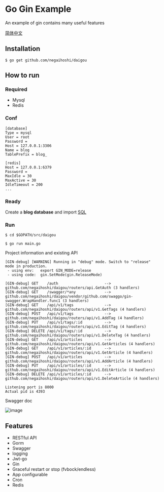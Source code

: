 # Go Gin Example

An example of gin contains many useful features

[简体中文](https://github.com/negaihoshi/daigou/blob/master/README_ZH.md)

## Installation
```
$ go get github.com/negaihoshi/daigou
```

## How to run

### Required

- Mysql
- Redis

### Conf

```
[database]
Type = mysql
User = root
Password =
Host = 127.0.0.1:3306
Name = blog
TablePrefix = blog_

[redis]
Host = 127.0.0.1:6379
Password =
MaxIdle = 30
MaxActive = 30
IdleTimeout = 200
...
```

### Ready

Create a **blog database** and import [SQL](https://github.com/negaihoshi/daigou/blob/master/docs/sql/blog.sql)

### Run
```
$ cd $GOPATH/src/daigou

$ go run main.go 
```

Project information and existing API

```
[GIN-debug] [WARNING] Running in "debug" mode. Switch to "release" mode in production.
 - using env:	export GIN_MODE=release
 - using code:	gin.SetMode(gin.ReleaseMode)

[GIN-debug] GET    /auth                     --> github.com/negaihoshi/daigou/routers/api.GetAuth (3 handlers)
[GIN-debug] GET    /swagger/*any             --> github.com/negaihoshi/daigou/vendor/github.com/swaggo/gin-swagger.WrapHandler.func1 (3 handlers)
[GIN-debug] GET    /api/v1/tags              --> github.com/negaihoshi/daigou/routers/api/v1.GetTags (4 handlers)
[GIN-debug] POST   /api/v1/tags              --> github.com/negaihoshi/daigou/routers/api/v1.AddTag (4 handlers)
[GIN-debug] PUT    /api/v1/tags/:id          --> github.com/negaihoshi/daigou/routers/api/v1.EditTag (4 handlers)
[GIN-debug] DELETE /api/v1/tags/:id          --> github.com/negaihoshi/daigou/routers/api/v1.DeleteTag (4 handlers)
[GIN-debug] GET    /api/v1/articles          --> github.com/negaihoshi/daigou/routers/api/v1.GetArticles (4 handlers)
[GIN-debug] GET    /api/v1/articles/:id      --> github.com/negaihoshi/daigou/routers/api/v1.GetArticle (4 handlers)
[GIN-debug] POST   /api/v1/articles          --> github.com/negaihoshi/daigou/routers/api/v1.AddArticle (4 handlers)
[GIN-debug] PUT    /api/v1/articles/:id      --> github.com/negaihoshi/daigou/routers/api/v1.EditArticle (4 handlers)
[GIN-debug] DELETE /api/v1/articles/:id      --> github.com/negaihoshi/daigou/routers/api/v1.DeleteArticle (4 handlers)

Listening port is 8000
Actual pid is 4393
```
Swagger doc

![image](https://sfault-image.b0.upaiyun.com/286/780/2867807553-5aae27c4ac806_articlex)

## Features

- RESTful API
- Gorm
- Swagger
- logging
- Jwt-go
- Gin
- Graceful restart or stop (fvbock/endless)
- App configurable
- Cron
- Redis
